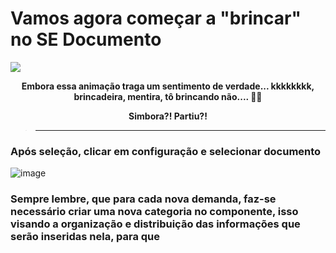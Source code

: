 # Vamos agora começar a "brincar" no SE Documento


![](https://media3.giphy.com/media/3orifaQEOagjYJ1EXe/giphy.gif?cid=ecf05e47ejare0ki7hcvoa98a363taec2mgcenp94os90j9g&rid=giphy.gif&ct=g)

<p align = "center">
    <strong> Embora essa animação traga um sentimento de verdade... kkkkkkkk, brincadeira, mentira, tô brincando não.... 😬😬 </strong> 
</p>

<p align = "center">
    <strong> Simbora?! Partiu?! </strong> 
</p>


> -----------------------------------------------------------------

### Após seleção, clicar em configuração e selecionar documento
![image](https://user-images.githubusercontent.com/95197081/172167160-c97688b0-c92b-4118-a432-31998793a92f.png)

### Sempre lembre, que para cada nova demanda, faz-se necessário criar uma nova categoria no componente, isso visando a organização e distribuição das informações que serão inseridas nela, para que 



